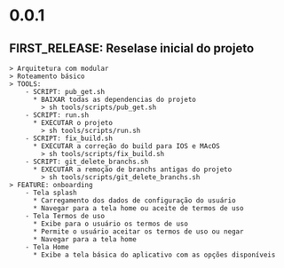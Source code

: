 # 0.0.1

## FIRST_RELEASE: Reselase inicial do projeto

    > Arquitetura com modular
    > Roteamento básico
    > TOOLS:
        - SCRIPT: pub_get.sh
          * BAIXAR todas as dependencias do projeto
            > sh tools/scripts/pub_get.sh
        - SCRIPT: run.sh
          * EXECUTAR o projeto
            > sh tools/scripts/run.sh
        - SCRIPT: fix_build.sh
          * EXECUTAR a correção do build para IOS e MAcOS
            > sh tools/scripts/fix_build.sh
        - SCRIPT: git_delete_branchs.sh
          * EXECUTAR a remoção de branchs antigas do projeto
            > sh tools/scripts/git_delete_branchs.sh
    > FEATURE: onboarding
        - Tela splash
          * Carregamento dos dados de configuração do usuário
          * Navegar para a tela home ou aceite de termos de uso
        - Tela Termos de uso
          * Exibe para o usuário os termos de uso
          * Permite o usuário aceitar os termos de uso ou negar
          * Navegar para a tela home
        - Tela Home
          * Exibe a tela básica do aplicativo com as opções disponíveis
